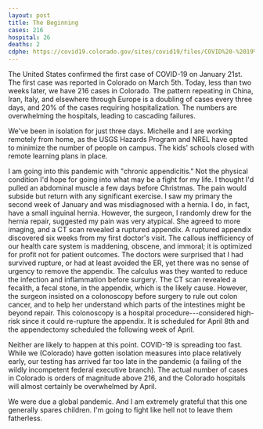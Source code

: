```yaml
---
layout: post
title: The Beginning
cases: 216
hospital: 26
deaths: 2
cdphe: https://covid19.colorado.gov/sites/covid19/files/COVID%20-%2019%20Case%20Summary%20%281%29.pdf
---
```


The United States confirmed the first case of COVID-19 on January 21st. The first case was reported in Colorado on March 5th. Today, less than two weeks later, we have 216 cases in Colorado. The pattern repeating in China, Iran, Italy, and elsewhere through Europe is a doubling of cases every three days, and 20% of the cases requiring hospitalization. The numbers are overwhelming the hospitals, leading to cascading failures. 

We've been in isolation for just three days. Michelle and I are working remotely from home, as the USGS Hazards Program and NREL have opted to minimize the number of people on campus. The kids' schools closed with remote learning plans in place. 

I am going into this pandemic with "chronic appendicitis." Not the physical condition I'd hope for going into what may be a fight for my life. I thought I'd pulled an abdominal muscle a few days before Christmas. The pain would subside but return with any significant exercise. I saw my primary the second week of January and was misdiagnosed with a hernia. I do, in fact, have a small inguinal hernia. However, the surgeon, I randomly drew for the hernia repair, suggested my pain was very atypical. She agreed to more imaging, and a CT scan revealed a ruptured appendix. A ruptured appendix discovered six weeks from my first doctor's visit. The callous inefficiency of our health care system is maddening, obscene, and immoral; it is optimized for profit not for patient outcomes. The doctors were surprised that I had survived rupture, or had at least avoided the ER, yet there was no sense of urgency to remove the appendix. The calculus was they wanted to reduce the infection and inflammation before surgery. The CT scan revealed a fecalith, a fecal stone, in the appendix, which is the likely cause. However, the surgeon insisted on a colonoscopy before surgery to rule out colon cancer, and to help her understand which parts of the intestines might be beyond repair. This colonoscopy is a hospital procedure---considered high-risk since it could re-rupture the appendix. It is scheduled for April 8th and the appendectomy scheduled the following week of April. 

Neither are likely to happen at this point. COVID-19 is spreading too fast. While we (Colorado) have gotten isolation measures into place relatively early, our testing has arrived far too late in the pandemic (a failing of the wildly incompetent federal executive branch). The actual number of cases in Colorado is orders of magnitude above 216, and the Colorado hospitals will almost certainly be overwhelmed by April. 

We were due a global pandemic. And I am extremely grateful that this one generally spares children. I'm going to fight like hell not to leave them fatherless. 

